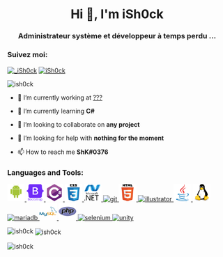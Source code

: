 <h1 align="center">Hi 👋, I'm iSh0ck</h1>
<h3 align="center">Administrateur système et développeur à temps perdu ...</h3>

<h3 align="left">Suivez moi:</h3>
<p align="left">
<a href="https://twitter.com/_iSh0ck" target="blank"><img align="center" src="https://cdn.icon-icons.com/icons2/122/PNG/512/twitter_socialnetwork_20007.png" alt="_iSh0ck" height="40" /></a> <a href="https://discord.com/users/271009324913000448" target="blank"><img align="center" src="https://cdn.icon-icons.com/icons2/2108/PNG/512/discord_icon_130958.png" alt="iSh0ck" height="40" /></a>
</p>

<p align="left"> <img src="https://komarev.com/ghpvc/?username=ish0ck&label=Profile%20views&color=0e75b6&style=flat" alt="ish0ck" /> </p>

- 🔭 I’m currently working at [???](https://github.com/iSh0ck)

- 🌱 I’m currently learning **C#**

- 👯 I’m looking to collaborate on **any project**

- 🤝 I’m looking for help with **nothing for the moment**

- 📫 How to reach me **ShK#0376**

<h3 align="left">Languages and Tools:</h3>
<p align="left"> <a href="https://developer.android.com" target="_blank"> <img src="https://raw.githubusercontent.com/devicons/devicon/master/icons/android/android-original-wordmark.svg" alt="android" width="40" height="40"/> </a> <a href="https://getbootstrap.com" target="_blank"> <img src="https://raw.githubusercontent.com/devicons/devicon/master/icons/bootstrap/bootstrap-plain-wordmark.svg" alt="bootstrap" width="40" height="40"/> </a> <a href="https://www.w3schools.com/cs/" target="_blank"> <img src="https://raw.githubusercontent.com/devicons/devicon/master/icons/csharp/csharp-original.svg" alt="csharp" width="40" height="40"/> </a> <a href="https://www.w3schools.com/css/" target="_blank"> <img src="https://raw.githubusercontent.com/devicons/devicon/master/icons/css3/css3-original-wordmark.svg" alt="css3" width="40" height="40"/> </a> <a href="https://dotnet.microsoft.com/" target="_blank"> <img src="https://raw.githubusercontent.com/devicons/devicon/master/icons/dot-net/dot-net-original-wordmark.svg" alt="dotnet" width="40" height="40"/> </a> <a href="https://git-scm.com/" target="_blank"> <img src="https://www.vectorlogo.zone/logos/git-scm/git-scm-icon.svg" alt="git" width="40" height="40"/> </a> <a href="https://www.w3.org/html/" target="_blank"> <img src="https://raw.githubusercontent.com/devicons/devicon/master/icons/html5/html5-original-wordmark.svg" alt="html5" width="40" height="40"/> </a> <a href="https://www.adobe.com/in/products/illustrator.html" target="_blank"> <img src="https://www.vectorlogo.zone/logos/adobe_illustrator/adobe_illustrator-icon.svg" alt="illustrator" width="40" height="40"/> </a> <a href="https://www.java.com" target="_blank"> <img src="https://raw.githubusercontent.com/devicons/devicon/master/icons/java/java-original.svg" alt="java" width="40" height="40"/> </a> <a href="https://www.linux.org/" target="_blank"> <img src="https://raw.githubusercontent.com/devicons/devicon/master/icons/linux/linux-original.svg" alt="linux" width="40" height="40"/> </a> <a href="https://mariadb.org/" target="_blank"> <img src="https://www.vectorlogo.zone/logos/mariadb/mariadb-icon.svg" alt="mariadb" width="40" height="40"/> </a> <a href="https://www.mysql.com/" target="_blank"> <img src="https://raw.githubusercontent.com/devicons/devicon/master/icons/mysql/mysql-original-wordmark.svg" alt="mysql" width="40" height="40"/> </a> <a href="https://www.php.net" target="_blank"> <img src="https://raw.githubusercontent.com/devicons/devicon/master/icons/php/php-original.svg" alt="php" width="40" height="40"/> </a> <a href="https://www.selenium.dev" target="_blank"> <img src="https://raw.githubusercontent.com/detain/svg-logos/780f25886640cef088af994181646db2f6b1a3f8/svg/selenium-logo.svg" alt="selenium" width="40" height="40"/> </a> <a href="https://unity.com/" target="_blank"> <img src="https://www.vectorlogo.zone/logos/unity3d/unity3d-icon.svg" alt="unity" width="40" height="40"/> </a> </p>

<p><img align="left" src="https://github-readme-stats.vercel.app/api/top-langs?username=ish0ck&show_icons=true&locale=en&layout=compact" alt="ish0ck" /></p>

<p>&nbsp;<img align="center" src="https://github-readme-stats.vercel.app/api?username=ish0ck&show_icons=true&locale=en" alt="ish0ck" /></p>

<p><img align="center" src="https://github-readme-streak-stats.herokuapp.com/?user=ish0ck&" alt="ish0ck" /></p>
